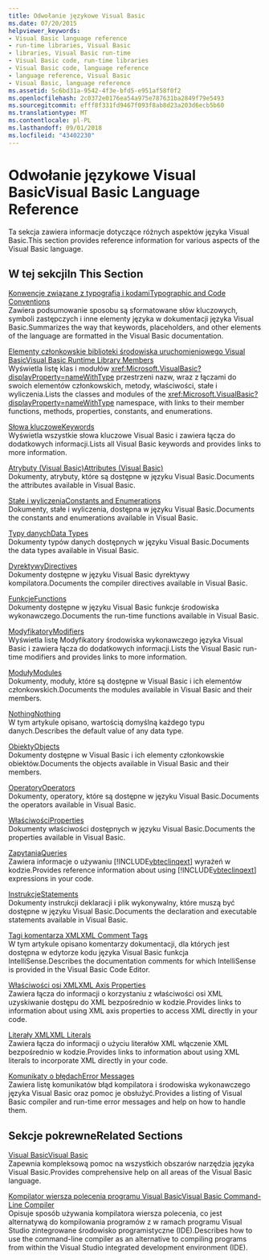 ```yaml
---
title: Odwołanie językowe Visual Basic
ms.date: 07/20/2015
helpviewer_keywords:
- Visual Basic language reference
- run-time libraries, Visual Basic
- libraries, Visual Basic run-time
- Visual Basic code, run-time libraries
- Visual Basic code, language reference
- language reference, Visual Basic
- Visual Basic, language reference
ms.assetid: 5c6bd31a-9542-4f3e-bfd5-e951af58f0f2
ms.openlocfilehash: 2c0372e0176ea54a975e787631ba2849f79e5493
ms.sourcegitcommit: efff8f331fd9467f093f8ab8d23a203d6ecb5b60
ms.translationtype: MT
ms.contentlocale: pl-PL
ms.lasthandoff: 09/01/2018
ms.locfileid: "43402230"
---
```

# <a name="visual-basic-language-reference"></a><span data-ttu-id="a65a2-102">Odwołanie językowe Visual Basic</span><span class="sxs-lookup"><span data-stu-id="a65a2-102">Visual Basic Language Reference</span></span>
<span data-ttu-id="a65a2-103">Ta sekcja zawiera informacje dotyczące różnych aspektów języka Visual Basic.</span><span class="sxs-lookup"><span data-stu-id="a65a2-103">This section provides reference information for various aspects of the Visual Basic language.</span></span>  
  
## <a name="in-this-section"></a><span data-ttu-id="a65a2-104">W tej sekcji</span><span class="sxs-lookup"><span data-stu-id="a65a2-104">In This Section</span></span>  
 [<span data-ttu-id="a65a2-105">Konwencje związane z typografią i kodami</span><span class="sxs-lookup"><span data-stu-id="a65a2-105">Typographic and Code Conventions</span></span>](../../visual-basic/language-reference/typographic-and-code-conventions.md)  
 <span data-ttu-id="a65a2-106">Zawiera podsumowanie sposobu są sformatowane słów kluczowych, symboli zastępczych i inne elementy języka w dokumentacji języka Visual Basic.</span><span class="sxs-lookup"><span data-stu-id="a65a2-106">Summarizes the way that keywords, placeholders, and other elements of the language are formatted in the Visual Basic documentation.</span></span>  
  
 [<span data-ttu-id="a65a2-107">Elementy członkowskie biblioteki środowiska uruchomieniowego Visual Basic</span><span class="sxs-lookup"><span data-stu-id="a65a2-107">Visual Basic Runtime Library Members</span></span>](../../visual-basic/language-reference/runtime-library-members.md)  
 <span data-ttu-id="a65a2-108">Wyświetla listę klas i modułów <xref:Microsoft.VisualBasic?displayProperty=nameWithType> przestrzeni nazw, wraz z łączami do swoich elementów członkowskich, metody, właściwości, stałe i wyliczenia.</span><span class="sxs-lookup"><span data-stu-id="a65a2-108">Lists the classes and modules of the <xref:Microsoft.VisualBasic?displayProperty=nameWithType> namespace, with links to their member functions, methods, properties, constants, and enumerations.</span></span>  
  
 [<span data-ttu-id="a65a2-109">Słowa kluczowe</span><span class="sxs-lookup"><span data-stu-id="a65a2-109">Keywords</span></span>](../../visual-basic/language-reference/keywords/index.md)  
 <span data-ttu-id="a65a2-110">Wyświetla wszystkie słowa kluczowe Visual Basic i zawiera łącza do dodatkowych informacji.</span><span class="sxs-lookup"><span data-stu-id="a65a2-110">Lists all Visual Basic keywords and provides links to more information.</span></span>  
  
 [<span data-ttu-id="a65a2-111">Atrybuty (Visual Basic)</span><span class="sxs-lookup"><span data-stu-id="a65a2-111">Attributes (Visual Basic)</span></span>](../../visual-basic/language-reference/attributes.md)  
 <span data-ttu-id="a65a2-112">Dokumenty, atrybuty, które są dostępne w języku Visual Basic.</span><span class="sxs-lookup"><span data-stu-id="a65a2-112">Documents the attributes available in Visual Basic.</span></span>  
  
 [<span data-ttu-id="a65a2-113">Stałe i wyliczenia</span><span class="sxs-lookup"><span data-stu-id="a65a2-113">Constants and Enumerations</span></span>](../../visual-basic/language-reference/constants-and-enumerations.md)  
 <span data-ttu-id="a65a2-114">Dokumenty, stałe i wyliczenia, dostępna w języku Visual Basic.</span><span class="sxs-lookup"><span data-stu-id="a65a2-114">Documents the constants and enumerations available in Visual Basic.</span></span>  
  
 [<span data-ttu-id="a65a2-115">Typy danych</span><span class="sxs-lookup"><span data-stu-id="a65a2-115">Data Types</span></span>](../../visual-basic/language-reference/data-types/index.md)  
 <span data-ttu-id="a65a2-116">Dokumenty typów danych dostępnych w języku Visual Basic.</span><span class="sxs-lookup"><span data-stu-id="a65a2-116">Documents the data types available in Visual Basic.</span></span>  
  
 [<span data-ttu-id="a65a2-117">Dyrektywy</span><span class="sxs-lookup"><span data-stu-id="a65a2-117">Directives</span></span>](../../visual-basic/language-reference/directives/index.md)  
 <span data-ttu-id="a65a2-118">Dokumenty dostępne w języku Visual Basic dyrektywy kompilatora.</span><span class="sxs-lookup"><span data-stu-id="a65a2-118">Documents the compiler directives available in Visual Basic.</span></span>  
  
 [<span data-ttu-id="a65a2-119">Funkcje</span><span class="sxs-lookup"><span data-stu-id="a65a2-119">Functions</span></span>](../../visual-basic/language-reference/functions/index.md)  
 <span data-ttu-id="a65a2-120">Dokumenty dostępne w języku Visual Basic funkcje środowiska wykonawczego.</span><span class="sxs-lookup"><span data-stu-id="a65a2-120">Documents the run-time functions available in Visual Basic.</span></span>  
  
 [<span data-ttu-id="a65a2-121">Modyfikatory</span><span class="sxs-lookup"><span data-stu-id="a65a2-121">Modifiers</span></span>](../../visual-basic/language-reference/modifiers/index.md)  
 <span data-ttu-id="a65a2-122">Wyświetla listę Modyfikatory środowiska wykonawczego języka Visual Basic i zawiera łącza do dodatkowych informacji.</span><span class="sxs-lookup"><span data-stu-id="a65a2-122">Lists the Visual Basic run-time modifiers and provides links to more information.</span></span>  
  
 [<span data-ttu-id="a65a2-123">Moduły</span><span class="sxs-lookup"><span data-stu-id="a65a2-123">Modules</span></span>](../../visual-basic/language-reference/modules.md)  
 <span data-ttu-id="a65a2-124">Dokumenty, moduły, które są dostępne w Visual Basic i ich elementów członkowskich.</span><span class="sxs-lookup"><span data-stu-id="a65a2-124">Documents the modules available in Visual Basic and their members.</span></span>  
  
 [<span data-ttu-id="a65a2-125">Nothing</span><span class="sxs-lookup"><span data-stu-id="a65a2-125">Nothing</span></span>](../../visual-basic/language-reference/nothing.md)  
 <span data-ttu-id="a65a2-126">W tym artykule opisano, wartością domyślną każdego typu danych.</span><span class="sxs-lookup"><span data-stu-id="a65a2-126">Describes the default value of any data type.</span></span>  
  
 [<span data-ttu-id="a65a2-127">Obiekty</span><span class="sxs-lookup"><span data-stu-id="a65a2-127">Objects</span></span>](../../visual-basic/language-reference/objects/index.md)  
 <span data-ttu-id="a65a2-128">Dokumenty dostępne w Visual Basic i ich elementy członkowskie obiektów.</span><span class="sxs-lookup"><span data-stu-id="a65a2-128">Documents the objects available in Visual Basic and their members.</span></span>  
  
 [<span data-ttu-id="a65a2-129">Operatory</span><span class="sxs-lookup"><span data-stu-id="a65a2-129">Operators</span></span>](../../visual-basic/language-reference/operators/index.md)  
 <span data-ttu-id="a65a2-130">Dokumenty, operatory, które są dostępne w języku Visual Basic.</span><span class="sxs-lookup"><span data-stu-id="a65a2-130">Documents the operators available in Visual Basic.</span></span>  
  
 [<span data-ttu-id="a65a2-131">Właściwości</span><span class="sxs-lookup"><span data-stu-id="a65a2-131">Properties</span></span>](../../visual-basic/language-reference/properties.md)  
 <span data-ttu-id="a65a2-132">Dokumenty właściwości dostępnych w języku Visual Basic.</span><span class="sxs-lookup"><span data-stu-id="a65a2-132">Documents the properties available in Visual Basic.</span></span>  
  
 [<span data-ttu-id="a65a2-133">Zapytania</span><span class="sxs-lookup"><span data-stu-id="a65a2-133">Queries</span></span>](../../visual-basic/language-reference/queries/index.md)  
 <span data-ttu-id="a65a2-134">Zawiera informacje o używaniu [!INCLUDE[vbteclinqext](~/includes/vbteclinqext-md.md)] wyrażeń w kodzie.</span><span class="sxs-lookup"><span data-stu-id="a65a2-134">Provides reference information about using [!INCLUDE[vbteclinqext](~/includes/vbteclinqext-md.md)] expressions in your code.</span></span>  
  
 [<span data-ttu-id="a65a2-135">Instrukcje</span><span class="sxs-lookup"><span data-stu-id="a65a2-135">Statements</span></span>](../../visual-basic/language-reference/statements/index.md)  
 <span data-ttu-id="a65a2-136">Dokumenty instrukcji deklaracji i plik wykonywalny, które muszą być dostępne w języku Visual Basic.</span><span class="sxs-lookup"><span data-stu-id="a65a2-136">Documents the declaration and executable statements available in Visual Basic.</span></span>  
  
 [<span data-ttu-id="a65a2-137">Tagi komentarza XML</span><span class="sxs-lookup"><span data-stu-id="a65a2-137">XML Comment Tags</span></span>](../../visual-basic/language-reference/xmldoc/index.md)  
 <span data-ttu-id="a65a2-138">W tym artykule opisano komentarzy dokumentacji, dla których jest dostępna w edytorze kodu języka Visual Basic funkcja IntelliSense.</span><span class="sxs-lookup"><span data-stu-id="a65a2-138">Describes the documentation comments for which IntelliSense is provided in the Visual Basic Code Editor.</span></span>  
  
 [<span data-ttu-id="a65a2-139">Właściwości osi XML</span><span class="sxs-lookup"><span data-stu-id="a65a2-139">XML Axis Properties</span></span>](../../visual-basic/language-reference/xml-axis/index.md)  
 <span data-ttu-id="a65a2-140">Zawiera łącza do informacji o korzystaniu z właściwości osi XML uzyskiwanie dostępu do XML bezpośrednio w kodzie.</span><span class="sxs-lookup"><span data-stu-id="a65a2-140">Provides links to information about using XML axis properties to access XML directly in your code.</span></span>  
  
 [<span data-ttu-id="a65a2-141">Literały XML</span><span class="sxs-lookup"><span data-stu-id="a65a2-141">XML Literals</span></span>](../../visual-basic/language-reference/xml-literals/index.md)  
 <span data-ttu-id="a65a2-142">Zawiera łącza do informacji o użyciu literałów XML włączenie XML bezpośrednio w kodzie.</span><span class="sxs-lookup"><span data-stu-id="a65a2-142">Provides links to information about using XML literals to incorporate XML directly in your code.</span></span>  
  
 [<span data-ttu-id="a65a2-143">Komunikaty o błędach</span><span class="sxs-lookup"><span data-stu-id="a65a2-143">Error Messages</span></span>](../../visual-basic/language-reference/error-messages/index.md)  
 <span data-ttu-id="a65a2-144">Zawiera listę komunikatów błąd kompilatora i środowiska wykonawczego języka Visual Basic oraz pomoc je obsłużyć.</span><span class="sxs-lookup"><span data-stu-id="a65a2-144">Provides a listing of Visual Basic compiler and run-time error messages and help on how to handle them.</span></span>  
  
## <a name="related-sections"></a><span data-ttu-id="a65a2-145">Sekcje pokrewne</span><span class="sxs-lookup"><span data-stu-id="a65a2-145">Related Sections</span></span>  
 [<span data-ttu-id="a65a2-146">Visual Basic</span><span class="sxs-lookup"><span data-stu-id="a65a2-146">Visual Basic</span></span>](../../visual-basic/index.md)  
 <span data-ttu-id="a65a2-147">Zapewnia kompleksową pomoc na wszystkich obszarów narzędzia języka Visual Basic.</span><span class="sxs-lookup"><span data-stu-id="a65a2-147">Provides comprehensive help on all areas of the Visual Basic language.</span></span>  
  
 [<span data-ttu-id="a65a2-148">Kompilator wiersza polecenia programu Visual Basic</span><span class="sxs-lookup"><span data-stu-id="a65a2-148">Visual Basic Command-Line Compiler</span></span>](../../visual-basic/reference/command-line-compiler/index.md)  
 <span data-ttu-id="a65a2-149">Opisuje sposób używania kompilatora wiersza polecenia, co jest alternatywą do kompilowania programów z w ramach programu Visual Studio zintegrowane środowisko programistyczne (IDE).</span><span class="sxs-lookup"><span data-stu-id="a65a2-149">Describes how to use the command-line compiler as an alternative to compiling programs from within the Visual Studio integrated development environment (IDE).</span></span>
